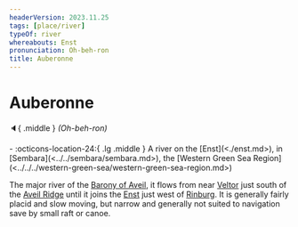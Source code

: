 ```yaml
---
headerVersion: 2023.11.25
tags: [place/river]
typeOf: river
whereabouts: Enst
pronunciation: Oh-beh-ron
title: Auberonne
---
```

# Auberonne
:speaker:{ .middle } *(Oh-beh-ron)*  
<div class="grid cards ext-narrow-margin ext-one-column" markdown>
-    :octicons-location-24:{ .lg .middle } A river on the [Enst](<./enst.md>), in [Sembara](<../../sembara/sembara.md>), the [Western Green Sea Region](<../../../western-green-sea/western-green-sea-region.md>)  
</div>


The major river of the [Barony of Aveil](<../../sembara/barony-of-aveil/barony-of-aveil.md>), it flows from near [Veltor](<../../sembara/barony-of-aveil/veltor.md>) just south of the [Aveil Ridge](<../../sembara/barony-of-aveil/aveil-ridge.md>) until it joins the [Enst](<./enst.md>) just west of [Rinburg](<../../sembara/barony-of-aveil/rinburg.md>). It is generally fairly placid and slow moving, but narrow and generally not suited to navigation save by small raft or canoe. 